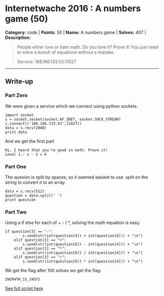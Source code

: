 # Internetwache 2016 : A numbers game (50)

**Category:** code |
**Points:** 50 |
**Name:** A numbers game |
**Solves:** 407 |
**Description:**

> People either love or hate math. Do you love it? Prove it! You just need to solve a bunch of equations without a mistake.
>
> Service: 188.166.133.53:11027

___

## Write-up

### Part Zero
We were given a service which we connect using python sockets.

```
import socket
s = socket.socket(socket.AF_INET, socket.SOCK_STREAM)
s.connect(('188.166.133.53',11027))
data = s.recv(2048)
print data
```

And we get the first part
```
Hi, I heard that you're good in math. Prove it!
Level 1.: x - 2 = 6
```

### Part One
The quesion is split by spaces, so it seemed easiest to use .split on the string to convert it to an array.
```
data = s.recv(512)
question = data.split(' ')
print question
```

### Part Two

Using a if else for each of + - / *, solving the math equation is easy.
```
if question[3] == "-":
        s.send(str(int(question[4]) + int(question[6])) + "\n")
    elif question[3] == "+":
        s.send(str(int(question[6]) - int(question[4])) + "\n")
    elif question[3] == "*":
        s.send(str(int(question[6]) / int(question[4])) + "\n")
    elif question[3] == "/":
        s.send(str(int(question[6]) * int(question[4])) + "\n")
```

We get the flag after 100 solves we get the flag:
```
IW{M4TH_1S_34SY}
```

[See full script here](src/code50.py)